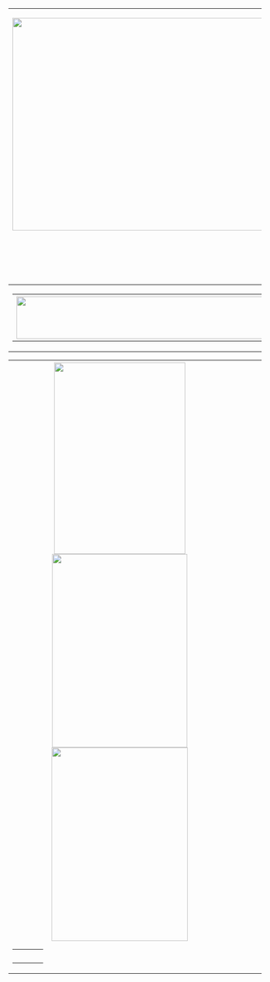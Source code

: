 <!doctype html>
<html>
<head>
<meta charset="utf-8">
<title>Untitled Document</title>
</head>

<body>
<table width="1500" height="532">
  <tbody>
    <tr>
      <td><p><img src="../เว็ยบ2png.png" width="1434" height="422"></p>
      <p>&nbsp;</p>
      <p>&nbsp;</p></td>
    </tr>
  </tbody>
</table>
<table width="1500">
  <tbody>
    <tr>
      <td><table width="1500">
          <tbody>
            <tr>
              <th scope="col"><img src="../3.png" width="829" height="84"></th>
              <th scope="col">&nbsp;</th>
              <th scope="col">&nbsp;</th>
              <th scope="col">&nbsp;</th>
            </tr>
          </tbody>
      </table></td>
      <td>&nbsp;</td>
      <td>&nbsp;</td>
      <td>&nbsp;</td>
    </tr>
  </tbody>
</table>
<table width="1500">
  <tbody>
    <tr>
      <th scope="col"><a href="2.html"><img src="../6.png" width="261" height="380"></a><img src="../7.png" width="269" height="384"><img src="../8.png" width="271" height="384">
        <table width="1500">
          <tbody>
            <tr>
              <td>&nbsp;</td>
              <td>&nbsp;</td>
              <td>&nbsp;</td>
            </tr>
          </tbody>
      </table></th>
      <th scope="col">&nbsp;</th>
      <th scope="col">&nbsp;</th>
      <th scope="col">&nbsp;</th>
    </tr>
  </tbody>
</table>
</body>
</html>
